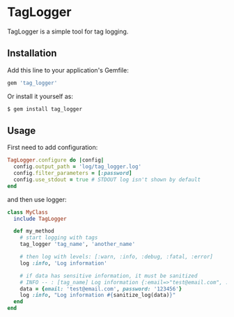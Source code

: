 TagLogger
===========

TagLogger is a simple tool for tag logging.

## Installation
Add this line to your application's Gemfile:
```ruby
gem 'tag_logger'
```

Or install it yourself as:
```bash
$ gem install tag_logger
```

## Usage
First need to add configuration:
```ruby
TagLogger.configure do |config|
  config.output_path = 'log/tag_logger.log'
  config.filter_parameters = [:password]
  config.use_stdout = true # STDOUT log isn't shown by default
end
```

and then use logger:
```ruby
class MyClass
  include TagLogger

  def my_method
    # start logging with tags
    tag_logger 'tag_name', 'another_name'

    # then log with levels: [:warn, :info, :debug, :fatal, :error]
    log :info, 'Log information'

    # if data has sensitive information, it must be sanitized
    # INFO -- : [tag_name] Log information {:email=>"test@email.com", :password=>"[FILTERED]"}
    data = {email: 'test@email.com', password: '123456'}
    log :info, "Log information #{sanitize_log(data)}"
  end
end
```
